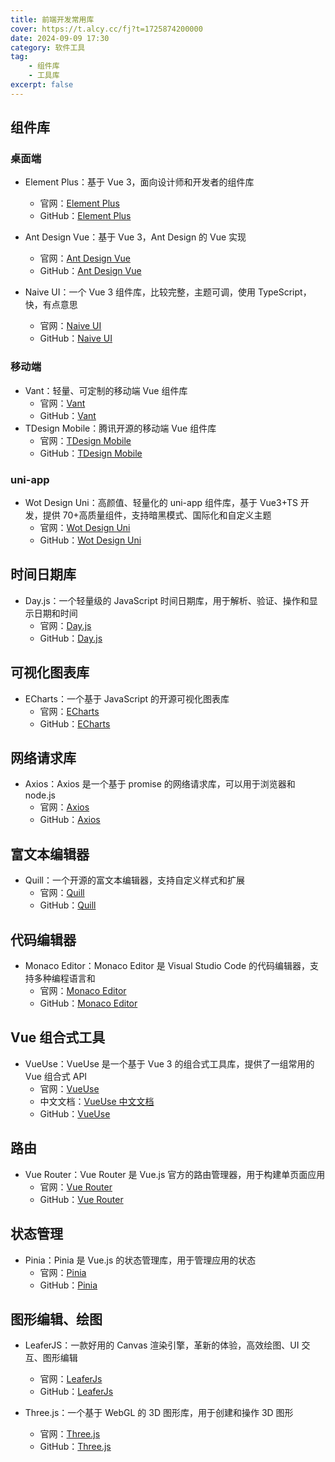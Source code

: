 ```yaml
---
title: 前端开发常用库
cover: https://t.alcy.cc/fj?t=1725874200000
date: 2024-09-09 17:30
category: 软件工具
tag: 
    - 组件库
    - 工具库
excerpt: false
---
```


## 组件库

### 桌面端

- Element Plus：基于 Vue 3，面向设计师和开发者的组件库
    - 官网：[Element Plus](https://element-plus.org/zh-CN/)
    - GitHub：[Element Plus](https://github.com/element-plus/element-plus)

- Ant Design Vue：基于 Vue 3，Ant Design 的 Vue 实现
    - 官网：[Ant Design Vue](https://antdv.com/components/overview-cn)
    - GitHub：[Ant Design Vue](https://github.com/vueComponent/ant-design-vue)

- Naive UI：一个 Vue 3 组件库，比较完整，主题可调，使用 TypeScript，快，有点意思
    - 官网：[Naive UI](https://www.naiveui.com/zh-CN/os-theme)
    - GitHub：[Naive UI](https://github.com/tusen-ai/naive-ui)

### 移动端

- Vant：轻量、可定制的移动端 Vue 组件库
    - 官网：[Vant](https://vant-ui.github.io/vant/#/zh-CN)
    - GitHub：[Vant](https://github.com/youzan/vant)
- TDesign Mobile：腾讯开源的移动端 Vue 组件库
    - 官网：[TDesign Mobile](https://tdesign.tencent.com/mobile-vue/overview)
    - GitHub：[TDesign Mobile](https://github.com/Tencent/tdesign-mobile-vue)

### uni-app

- Wot Design Uni：高颜值、轻量化的 uni-app 组件库，基于 Vue3+TS 开发，提供 70+高质量组件，支持暗黑模式、国际化和自定义主题
    - 官网：[Wot Design Uni](https://wot-design-uni.cn/)
    - GitHub：[Wot Design Uni](https://github.com/Moonofweisheng/wot-design-uni)

## 时间日期库

- Day.js：一个轻量级的 JavaScript 时间日期库，用于解析、验证、操作和显示日期和时间
    - 官网：[Day.js](https://day.js.org/zh-CN/)
    - GitHub：[Day.js](https://github.com/iamkun/dayjs/)

## 可视化图表库

- ECharts：一个基于 JavaScript 的开源可视化图表库
    - 官网：[ECharts](https://echarts.apache.org/zh/index.html)
    - GitHub：[ECharts](https://github.com/apache/echarts)

## 网络请求库

- Axios：Axios 是一个基于 promise 的网络请求库，可以用于浏览器和 node.js
    - 官网：[Axios](https://axios-http.com/zh/)
    - GitHub：[Axios](https://github.com/axios/axios)

## 富文本编辑器

- Quill：一个开源的富文本编辑器，支持自定义样式和扩展
    - 官网：[Quill](https://quilljs.com/)
    - GitHub：[Quill](https://github.com/quilljs/quill)

## 代码编辑器

- Monaco Editor：Monaco Editor 是 Visual Studio Code 的代码编辑器，支持多种编程语言和
    - 官网：[Monaco Editor](https://microsoft.github.io/monaco-editor/)
    - GitHub：[Monaco Editor](https://github.com/microsoft/monaco-editor)

## Vue 组合式工具

- VueUse：VueUse 是一个基于 Vue 3 的组合式工具库，提供了一组常用的 Vue 组合式 API
    - 官网：[VueUse](https://vueuse.org/)
    - 中文文档：[VueUse 中文文档](https://vueuse.pages.dev/)
    - GitHub：[VueUse](https://github.com/vueuse/vueuse)

## 路由

- Vue Router：Vue Router 是 Vue.js 官方的路由管理器，用于构建单页面应用
    - 官网：[Vue Router](https://router.vuejs.org/zh/)
    - GitHub：[Vue Router](https://github.com/vuejs/vue-router)

## 状态管理

- Pinia：Pinia 是 Vue.js 的状态管理库，用于管理应用的状态
    - 官网：[Pinia](https://pinia.vuejs.org/)
    - GitHub：[Pinia](https://github.com/vuejs/pinia)

## 图形编辑、绘图

- LeaferJS：一款好用的 Canvas 渲染引擎，革新的体验，高效绘图、UI 交互、图形编辑
    - 官网：[LeaferJs](https://leaferjs.com/)
    - GitHub：[LeaferJs](https://github.com/leaferjs/ui)

- Three.js：一个基于 WebGL 的 3D 图形库，用于创建和操作 3D 图形
    - 官网：[Three.js](https://threejs.org/)
    - GitHub：[Three.js](https://github.com/mrdoob/three.js)
